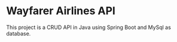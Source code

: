 # Wayfarer Airlines API

This project is a CRUD API in Java using Spring Boot and MySql as database.


